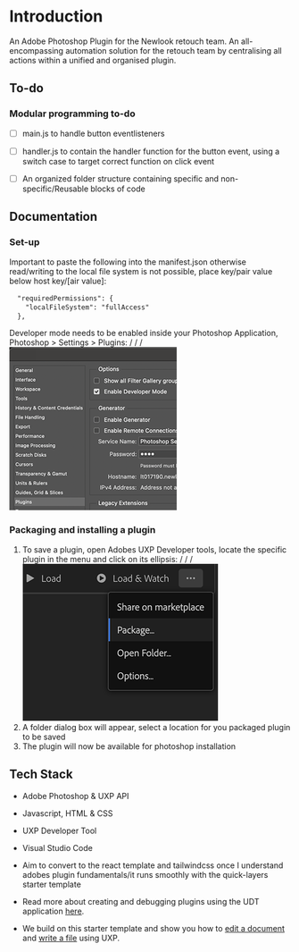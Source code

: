 # Introduction

An Adobe Photoshop Plugin for the Newlook retouch team. An all-encompassing automation solution for the retouch team by centralising all actions within a unified and organised plugin.


## To-do

### Modular programming to-do

- [ ] main.js to handle button eventlisteners 
- [ ] handler.js  to contain the handler function for the button event, using a switch case to target correct function on click event 
- [ ] An organized folder structure containing specific and non-specific/Reusable blocks of code


## Documentation

### Set-up

Important to paste the following into the manifest.json otherwise read/writing to the local file system is not possible, place key/pair value below host key/[air value]:

```
  "requiredPermissions": {
    "localFileSystem": "fullAccess"
  },  

```

Developer mode needs to be enabled inside your Photoshop Application, Photoshop > Settings > Plugins:
/
/
/
![Developer Mode Enabled](/assets/documention/dev.png)


### Packaging and installing a plugin 

1. To save a plugin, open Adobes UXP Developer tools, locate the specific plugin in the menu and click on its ellipsis:
/
/
/
![Save/Package a plugin](/assets/documention/package.png)
2. A folder dialog box will appear, select a location for you packaged plugin to be saved
3. The plugin will now be available for photoshop installation 

## Tech Stack

* Adobe Photoshop & UXP API
* Javascript, HTML & CSS
* UXP Developer Tool
* Visual Studio Code
* Aim to convert to the react template and tailwindcss once I understand adobes plugin fundamentals/it runs smoothly with the quick-layers starter template 


* Read more about creating and debugging plugins using the UDT application [here](https://developer.adobe.com/photoshop/uxp/2022/guides/devtool/udt-walkthrough/). 
* We build on this starter template and show you how to [edit a document](https://developer.adobe.com/photoshop/uxp/2022/guides/getting-started/editing-the-document/) and [write a file](https://developer.adobe.com/photoshop/uxp/2022/guides/getting-started/writing-a-file/) using UXP. 
